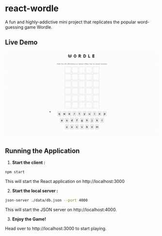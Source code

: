 # react-wordle

A fun and highly-addictive mini project that replicates the popular word-guessing game Wordle.

## Live Demo
![react-wordle demo](.gif/wordle-demo.gif)

## Running the Application
1. **Start the client :**
```bash
npm start
```
This will start the React application on http://localhost:3000

2. **Start the local server :**
```bash
json-server ./data/db.json --port 4000
```
This will start the JSON server on http://localhost:4000.

3. **Enjoy the Game!**

Head over to http://localhost:3000 to start playing.